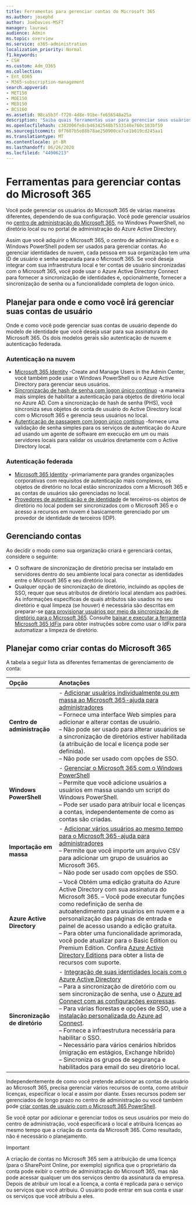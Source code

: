 ```yaml
---
title: Ferramentas para gerenciar contas do Microsoft 365
ms.author: josephd
author: JoeDavies-MSFT
manager: laurawi
audience: Admin
ms.topic: overview
ms.service: o365-administration
localization_priority: Normal
f1.keywords:
- CSH
ms.custom: Adm_O365
ms.collection:
- Ent_O365
- M365-subscription-management
search.appverid:
- MET150
- MOE150
- MED150
- BCS160
ms.assetid: 98ca5b3f-f720-4d8e-91be-fe656548a25a
description: 'Saiba quais ferramentas usar para gerenciar seus usuários do Microsoft 365 e como o que você pode usar depende de como você gerencia as identidades do usuário. '
ms.openlocfilehash: c382006fe8cb46342548b7533148e760c103bf50
ms.sourcegitcommit: 0f7607b5e88b78ae250900ce7ce1b019cd245aa1
ms.translationtype: MT
ms.contentlocale: pt-BR
ms.lasthandoff: 06/26/2020
ms.locfileid: "44906213"
---
```

# <a name="tools-to-manage-microsoft-365-accounts"></a>Ferramentas para gerenciar contas do Microsoft 365

Você pode gerenciar os usuários do Microsoft 365 de várias maneiras diferentes, dependendo de sua configuração. Você pode gerenciar usuários no [centro de administração do Microsoft 365](https://admin.microsoft.com), no Windows PowerShell, no diretório local ou no portal de administração do Azure Active Directory.

Assim que você adquirir o Microsoft 365, o centro de administração e o Windows PowerShell podem ser usados para gerenciar contas. Ao gerenciar identidades de nuvem, cada pessoa em sua organização tem uma ID de usuário e senha separada para o Microsoft 365. Se você deseja integrar com sua infraestrutura local e ter contas de usuário sincronizadas com o Microsoft 365, você pode usar o Azure Active Directory Connect para fornecer a sincronização de identidades e, opcionalmente, fornecer a sincronização de senha ou a funcionalidade completa de logon único.
  
## <a name="plan-for-where-and-how-you-will-manage-your-user-accounts"></a>Planejar para onde e como você irá gerenciar suas contas de usuário

Onde e como você pode gerenciar suas contas de usuário depende do modelo de identidade que você deseja usar para sua assinatura do Microsoft 365. Os dois modelos gerais são autenticação de nuvem e autenticação federada.
  
### <a name="cloud-authentication"></a>Autenticação na nuvem

- [Microsoft 365 Identity](about-office-365-identity.md) -Create and Manage Users in the Admin Center, você também pode usar o Windows PowerShell ou o Azure Active Directory para gerenciar seus usuários.
- [Sincronização de hash de senha com logon único contínuo](about-office-365-identity.md) -a maneira mais simples de habilitar a autenticação para objetos de diretório local no Azure AD. Com a sincronização de hash de senha (PHS), você sincroniza seus objetos de conta de usuário do Active Directory local com o Microsoft 365 e gerencia seus usuários no local. 
- [Autenticação de passagem com logon único contínuo](about-office-365-identity.md) -fornece uma validação de senha simples para os serviços de autenticação do Azure ad usando um agente de software em execução em um ou mais servidores locais para validar os usuários diretamente com o Active Directory local. 

### <a name="federated-authentication"></a>Autenticação federada

- [Microsoft 365 Identity](about-office-365-identity.md) -primariamente para grandes organizações corporativas com requisitos de autenticação mais complexos, os objetos de diretório no local estão sincronizados com a Microsoft 365 e as contas de usuários são gerenciadas no local. 
- [Provedores de autenticação e de identidade](about-office-365-identity.md) de terceiros-os objetos de diretório no local podem ser sincronizados com o Microsoft 365 e o acesso a recursos em nuvem é basicamente gerenciado por um provedor de identidade de terceiros (IDP). 

## <a name="managing-accounts"></a>Gerenciando contas

Ao decidir o modo como sua organização criará e gerenciará contas, considere o seguinte:
  
- O software de sincronização de diretório precisa ser instalado em servidores dentro do seu ambiente local para conectar as identidades entre o Microsoft 365 e seu diretório local.
- Qualquer opção de sincronização de diretório, incluindo as opções de SSO, requer que seus atributos de diretório local atendam aos padrões. As informações específicas de quais atributos são usados no seu diretório e qual limpeza (se houver) é necessária são descritas em preparar-se [para provisionar usuários por meio da sincronização de diretório para o Microsoft 365](prepare-for-directory-synchronization.md). Consulte [baixar e executar a ferramenta Microsoft 365 IdFix](install-and-run-idfix.md) para obter instruções sobre como usar o IdFix para automatizar a limpeza de diretório. 

## <a name="plan-how-you-are-going-to-create-microsoft-365-accounts"></a>Planejar como criar contas do Microsoft 365

A tabela a seguir lista as diferentes ferramentas de gerenciamento de conta:

|**Opção**|**Anotações**|
|:-----|:-----|
|**Centro de administração** | - [Adicionar usuários individualmente ou em massa ao Microsoft 365-ajuda para administradores](https://support.office.com/article/1970f7d6-03b5-442f-b385-5880b9c256ec) <br> – Fornece uma interface Web simples para adicionar e alterar contas de usuário. <br> – Não pode ser usado para alterar usuários se a sincronização de diretórios estiver habilitada (a atribuição de local e licença pode ser definida). <br> – Não pode ser usado com opções de SSO. <br> |
|**Windows PowerShell** | - [Gerenciar o Microsoft 365 com o Windows PowerShell](https://go.microsoft.com/fwlink/p/?LinkId=698471) <br> – Permite que você adicione usuários a usuários em massa usando um script do Windows PowerShell. <br> – Pode ser usado para atribuir local e licenças a contas, independentemente de como as contas são criadas. <br> |
|**Importação em massa** | - [Adicionar vários usuários ao mesmo tempo para o Microsoft 365-ajuda para administradores](add-several-users-at-the-same-time.md) <br> – Permite que você importe um arquivo CSV para adicionar um grupo de usuários ao Microsoft 365. <br> – Não pode ser usado com opções de SSO. <br> |
|**Azure Active Directory** | – Você Obtém uma edição gratuita do Azure Active Directory com sua assinatura do Microsoft 365. – Você pode executar funções como redefinição de senha de autoatendimento para usuários em nuvem e a personalização das páginas de entrada e painel de acesso usando a edição gratuita. <br> – Para obter uma funcionalidade aprimorada, você pode atualizar para o Basic Edition ou Premium Edition. Confira [Azure Active Directory Editions](https://go.microsoft.com/fwlink/p/?LinkId=698465) para obter a lista de recursos com suporte. <br> |
|**Sincronização de diretório** | - [Integração de suas identidades locais com o Azure Active Directory](https://go.microsoft.com/fwlink/p/?LinkID=624168) <br> – Para a sincronização de diretório com ou sem sincronização de senha, use o [Azure ad Connect com as configurações expressas](https://go.microsoft.com/fwlink/p/?LinkID=698537).  <br>  – Para várias florestas e opções de SSO, use a [instalação personalizada do Azure ad Connect](https://go.microsoft.com/fwlink/p/?LinkId=698430). <br> – Fornece a infraestrutura necessária para habilitar o SSO. <br> – Necessário para vários cenários híbridos (migração em estágios, Exchange híbrido) <br> – Sincroniza os grupos de segurança e habilitados para email do seu diretório local. <br> |

Independentemente de como você pretende adicionar as contas de usuário ao Microsoft 365, precisa gerenciar vários recursos de conta, como atribuir licenças, especificar o local e assim por diante. Esses recursos podem ser gerenciados de longo prazo no centro de administração ou você também pode [criar contas de usuário com o Microsoft 365 PowerShell](https://go.microsoft.com/fwlink/p/?LinkId=717083).

Se você optar por adicionar e gerenciar todos os seus usuários por meio do centro de administração, você especificará o local e atribuirá licenças ao mesmo tempo que a criação da conta da Microsoft 365. Como resultado, não é necessário o planejamento.

> [!IMPORTANT]
> A criação de contas no Microsoft 365 sem a atribuição de uma licença (para o SharePoint Online, por exemplo) significa que o proprietário da conta pode exibir o centro de administração do Microsoft 365, mas não pode acessar qualquer um dos serviços dentro da assinatura da empresa. Depois de atribuir um local e a licença, a conta é replicada para o serviço ou serviços que você atribuiu. O usuário pode entrar em sua conta e usar os serviços que você atribuiu a eles.